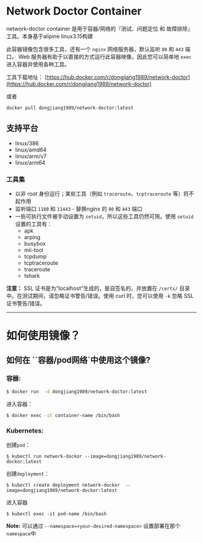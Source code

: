 # Network Doctor Container

network-doctor container 是用于容器/网络的『测试、问题定位 和 故障排除』工具。本身基于alipine linux3.15构建

此容器镜像包含很多工具，还有一个 `nginx` 网络服务器，默认监听 `80` 和 `443` 端口。 Web 服务器有助于以直接的方式运行此容器映像，因此您可以简单地 `exec` 进入容器并使用各种工具。

工具下载地址：
[https://hub.docker.com/r/dongjiang1989/network-doctor](https://hub.docker.com/r/dongjiang1989/network-doctor)

或者

```bash
docker pull dongjiang1989/network-doctor:latest
```


## 支持平台
* linux/386
* linux/amd64
* linux/arm/v7
* linux/arm64

### 工具集


* 以非 root 身份运行；某些工具（例如 `traceroute`、`tcptraceroute` 等）将不起作用
* 监听端口 `1180` 和 `11443` - 替换nginx 的 `80` 和 `443` 端口
* 一些可执行文件被手动设置为 `setuid`，所以这些工具仍然可用。使用 `setuid` 设置的工具有：
  * apk 
  * arping
  * busybox
  * mii-tool
  * tcpdump
  * tcptraceroute
  * traceroute
  * tshark

**注意：** SSL 证书是为“localhost”生成的，是自签名的，并放置在 `/certs/` 目录中。在测试期间，请忽略证书警告/错误。使用 curl 时，您可以使用 `-k` 忽略 SSL 证书警告/错误。

------

# 如何使用镜像？
## 如何在 ``容器/pod网络`中使用这个镜像?

### 容器:

```bash
$ docker run  -d dongjiang1989/network-doctor:latest
```

进入容器：

```bash
$ docker exec -it container-name /bin/bash
```


### Kubernetes:

创建`pod`：
```
$ kubectl run network-dockor --image=dongjiang1989/network-dockor:latest
```

创建`deployment`：
```
$ kubectl create deployment network-dockor  --image=dongjiang1989/network-dockor:latest
```

进入容器
```
$ kubectl exec -it pod-name /bin/bash
```

**Note:** 可以通过 `--namespace=<your-desired-namespace>` 设置部署在那个`namespace`中
